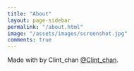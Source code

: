 ```yaml
---
title: "About"
layout: page-sidebar
permalink: "/about.html"
image: "/assets/images/screenshot.jpg"
comments: true
---
```

Made with <i class="fa fa-heart text-danger"></i> by Clint_chan [@Clint_chan](https://clint-chan.github.io/CDG/author-clint-chan).
